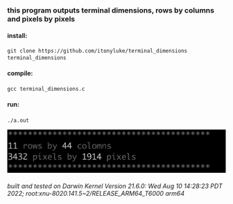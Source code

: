 ### this program outputs terminal dimensions, rows by columns and pixels by pixels

#### install:
```
git clone https://github.com/itonyluke/terminal_dimensions terminal_dimensions
```

#### compile:
`
gcc terminal_dimensions.c
`

#### run:
`./a.out`

![output example](images/example.png)

###### built and tested on Darwin Kernel Version 21.6.0: Wed Aug 10 14:28:23 PDT 2022; root:xnu-8020.141.5~2/RELEASE_ARM64_T6000 arm64
